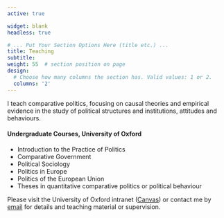 ```yaml
---
active: true

widget: blank
headless: true

# ... Put Your Section Options Here (title etc.) ...
title: Teaching
subtitle:
weight: 55  # section position on page
design:
  # Choose how many columns the section has. Valid values: 1 or 2.
  columns: '2'
---
```


<!-- Add any content here - text, images, videos, galleries - and even HTML code! -->

I teach comparative politics, focusing on causal theories and empirical evidence in the study of political structures and institutions, attitudes and behaviours.

#### Undergraduate Courses, University of Oxford

- Introduction to the Practice of Politics
- Comparative Government
- Political Sociology
- Politics in Europe
- Politics of the European Union
- Theses in quantitative comparative politics or political behaviour

<p>Please visit the University of Oxford intranet (<a class="highlight" href="https://canvas.ox.ac.uk/">Canvas</a>) or contact me by <a class="highlight" href="https://luigi-marini.github.io/#contact">email</a> for details and teaching material or supervision.</p>